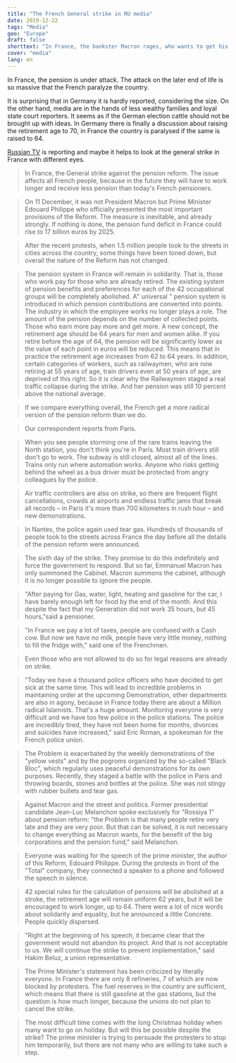 ```yaml
---
title: "The French General strike in RU media"
date: 2019-12-22
tags: "Media"
geo: "Europe"
draft: false
shorttext: "In France, the bankster Macron rages, who wants to get his buddies from the economy customers and therefore cuts the pensions."
cover: "media"
lang: en
---
```


In France, the pension is under attack. The attack on the later end of life is so massive that the French paralyze the country. 

It is surprising that in Germany it is hardly reported, considering the size. On the other hand, media are in the hands of less wealthy families and loyal state court reporters. It seems as if the German election cattle should not be brought up with ideas. In Germany there is finally a discussion about raising the retirement age to 70, in France the country is paralysed if the same is raised to 64.

[Russian TV](https://vesti7.ru/video/1976047/episode/15-12-2019/ "ЭФИР ОТ 15.12.2019") is reporting and maybe it helps to look at the general strike in France with different eyes.

> In France, the General strike against the pension reform. The issue affects all French people, because in the future they will have to work longer and receive less pension than today's French pensioners.

> On 11 December, it was not President Macron but Prime Minister Edouard Philippe who officially presented the most important provisions of the Reform. The measure is inevitable, and already strongly. If nothing is done, the pension fund deficit in France could rise to 17 billion euros by 2025.

> After the recent protests, when 1.5 million people took to the streets in cities across the country, some things have been toned down, but overall the nature of the Reform has not changed.

> The pension system in France will remain in solidarity. That is, those who work pay for those who are already retired. The existing system of pension benefits and preferences for each of the 42 occupational groups will be completely abolished. A" universal " pension system is introduced in which pension contributions are converted into points. The industry in which the employee works no longer plays a role. The amount of the pension depends on the number of collected points. Those who earn more pay more and get more. A new concept, the retirement age should be 64 years for men and women alike. If you retire before the age of 64, the pension will be significantly lower as the value of each point in euros will be reduced. This means that in practice the retirement age increases from 62 to 64 years. In addition, certain categories of workers, such as railwaymen, who are now retiring at 55 years of age, train drivers even at 50 years of age, are deprived of this right. So it is clear why the Railwaymen staged a real traffic collapse during the strike. And her pension was still 10 percent above the national average.

> If we compare everything overall, the French get a more radical version of the pension reform than we do.

> Our correspondent reports from Paris.

> When you see people storming one of the rare trains leaving the North station, you don't think you're in Paris. Most train drivers still don't go to work. The subway is still closed, almost all of the lines. Trains only run where automation works. Anyone who risks getting behind the wheel as a bus driver must be protected from angry colleagues by the police.

> Air traffic controllers are also on strike, so there are frequent flight cancellations, crowds at airports and endless traffic jams that break all records – in Paris it's more than 700 kilometers in rush hour – and new demonstrations.

> In Nantes, the police again used tear gas. Hundreds of thousands of people took to the streets across France the day before all the details of the pension reform were announced.

> The sixth day of the strike. They promise to do this indefinitely and force the government to respond. But so far, Emmanuel Macron has only summoned the Cabinet. Macron summons the cabinet, although it is no longer possible to ignore the people.

> "After paying for Gas, water, light, heating and gasoline for the car, I have barely enough left for food by the end of the month. And this despite the fact that my Generation did not work 35 hours, but 45 hours,"said a pensioner.

> "In France we pay a lot of taxes, people are confused with a Cash cow. But now we have no milk, people have very little money, nothing to fill the fridge with," said one of the Frenchmen.

> Even those who are not allowed to do so for legal reasons are already on strike.

> "Today we have a thousand police officers who have decided to get sick at the same time. This will lead to incredible problems in maintaining order at the upcoming Demonstration, other departments are also in agony, because in France today there are about a Million radical Islamists. That's a huge amount. Monitoring everyone is very difficult and we have too few police in the police stations. The police are incredibly tired, they have not been home for months, divorces and suicides have increased," said Eric Roman, a spokesman for the French police union.

> The Problem is exacerbated by the weekly demonstrations of the "yellow vests" and by the pogroms organized by the so-called "Black Bloc", which regularly uses peaceful demonstrations for its own purposes. Recently, they staged a battle with the police in Paris and throwing boards, stones and bottles at the police. She was not stingy with rubber bullets and tear gas.

> Against Macron and the street and politics. Former presidential candidate Jean-Luc Melanchon spoke exclusively for "Rossiya 1" about pension reform: "the Problem is that many people retire very late and they are very poor. But that can be solved, it is not necessary to change everything as Macron wants, for the benefit of the big corporations and the pension fund," said Melanchon.

> Everyone was waiting for the speech of the prime minister, the author of this Reform, Edouard Philippe. During the protests in front of the "Total" company, they connected a speaker to a phone and followed the speech in silence.

> 42 special rules for the calculation of pensions will be abolished at a stroke, the retirement age will remain uniform 62 years, but it will be encouraged to work longer, up to 64. There were a lot of nice words about solidarity and equality, but he announced a little Concrete. People quickly dispersed.

> "Right at the beginning of his speech, it became clear that the government would not abandon its project. And that is not acceptable to us. We will continue the strike to prevent implementation," said Hakim Beluz, a union representative.

> The Prime Minister's statement has been criticized by literally everyone. In France there are only 8 refineries, 7 of which are now blocked by protesters. The fuel reserves in the country are sufficient, which means that there is still gasoline at the gas stations, but the question is how much longer, because the unions do not plan to cancel the strike.

> The most difficult time comes with the long Christmas holiday when many want to go on holiday. But will this be possible despite the strike? The prime minister is trying to persuade the protesters to stop him temporarily, but there are not many who are willing to take such a step.
